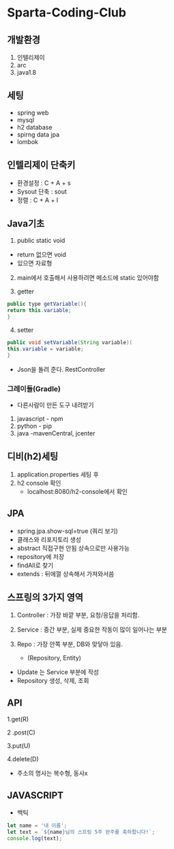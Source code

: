 # Sparta-Coding-Club
## 개발환경
1. 인텔리제이
2. arc
3. java1.8

## 세팅
- spring web
- mysql
- h2 database
- spirng data jpa
- lombok

## 인텔리제이 단축키
- 환경설정 : C + A + s
- Sysout 단축 : sout
- 정렬 : C + A + l

## Java기초
1. public static void
- return 없으면 void
- 있으면 자료형

2. main에서 호출해서 사용하려면 메소드에 static 있어야함

3. getter
```java
public type getVariable(){
return this.variable;
}
```
4. setter
```java
public void setVariable(String variable)(
this.variable = variable;
}
```

- Json을 돌려 준다. RestController

### 그레이들(Gradle)
- 다른사람이 만든 도구 내려받기
1. javascript - npm
2. python - pip
3. java -mavenCentral, jcenter

## 디비(h2)세팅
1. application.properties 세팅 후 
2. h2 console 확인
    - localhost:8080/h2-console에서 확인

## JPA
- spring.jpa.show-sql=true (쿼리 보기)
- 클래스와 리포지토리 생성
- abstract 직접구현 안됨 상속으로만 사용가능
- repository에 저장
- findAll로 찾기
- extends : 뒤에껄 상속해서 가져와서씀

## 스프링의 3가지 영역
1. Controller : 가장 바깥 부분, 요청/응답을 처리함.

2. Service : 중간 부분, 실제 중요한 작동이 많이 일어나는 부분

3. Repo : 가장 안쪽 부분, DB와 맞닿아 있음.
    - (Repository, Entity)

- Update 는 Service 부분에 작성
- Repository 생성, 삭제, 조회

## API
1.get(R)

2 .post(C)

3.put(U)

4.delete(D)

- 주소의 명사는 복수형, 동사x

## JAVASCRIPT
- 백틱
```javascript
let name = '내 이름';
let text = `${name}님의 스프링 5주 완주를 축하합니다!`;
console.log(text);
```
